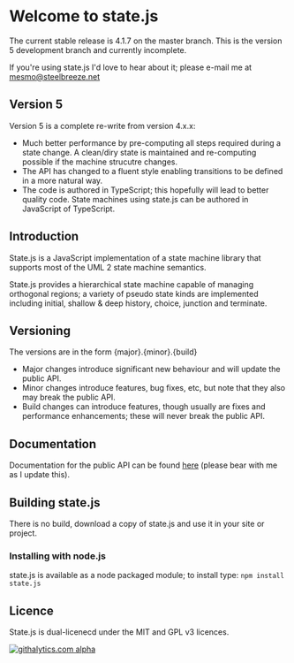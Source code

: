 # Welcome to state.js

The current stable release is 4.1.7 on the master branch.
This is the version 5 development branch and currently incomplete.

If you're using state.js I'd love to hear about it; please e-mail me at mesmo@steelbreeze.net

## Version 5
Version 5 is a complete re-write from version 4.x.x:
- Much better performance by pre-computing all steps required during a state change. A clean/diry state is maintained  and re-computing possible if the machine strucutre changes.
- The API has changed to a fluent style enabling transitions to be defined in a more natural way.
- The code is authored in TypeScript; this hopefully will lead to better quality code. State machines using state.js can be authored in JavaScript of TypeScript.

## Introduction
State.js is a JavaScript implementation of a state machine library that supports most of the UML 2 state machine semantics.

State.js provides a hierarchical state machine capable of managing orthogonal regions; a variety of pseudo state kinds are implemented including initial, shallow & deep history, choice, junction and terminate.

## Versioning
The versions are in the form {major}.{minor}.{build}
* Major changes introduce significant new behaviour and will update the public API.
* Minor changes introduce features, bug fixes, etc, but note that they also may break the public API.
* Build changes can introduce features, though usually are fixes and performance enhancements; these will never break the public API.

## Documentation
Documentation for the public API can be found [here](http://www.steelbreeze.net/state.js/JavaScript_API.pdf) (please bear with me as I update this).

## Building state.js
There is no build, download a copy of state.js and use it in your site or project.
### Installing with node.js
state.js is available as a node packaged module; to install type:
`npm install state.js`

## Licence
State.js is dual-licenecd under the MIT and GPL v3 licences.

[![githalytics.com alpha](https://cruel-carlota.pagodabox.com/1481fb51f491522f451063ef0b9604c7 "githalytics.com")](http://githalytics.com/steelbreeze/state.js)
